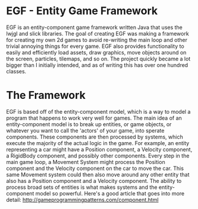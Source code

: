 EGF - Entity Game Framework
===========================

EGF is an entity-component game framework written Java that uses the
lwjgl and slick libraries. The goal of creating EGF was making a framework
for creating my own 2d games to avoid re-writing the main loop and 
other trivial annoying things for every game. EGF also provides
functionality to easily and efficiently load assets, draw graphics,
move objects around on the screen, particles, tilemaps, and so on. The project 
quickly became a lot bigger than I initially intended, and as of writing this has over
one hundred classes.

The Framework
=============

EGF is based off of the entity-component model, which is a way to model a program that
happens to work very well for games. The main idea of an entity-component model is to
break up entities, or game objects, or whatever you want to call the 'actors' of your 
game, into sperate components. These components are then processed by systems, which
execute the majority of the actual logic in the game.  For example, an entity representing
a car might have a Position component, a Velocity component, a RigidBody component, and
possibly other components. Every step in the main game loop, a Movement System might
process the Position component and the Velocity component on the car to move the car.
This same Movement system could then also move around any other entity that also has
a Position component and a Velocity component.  The ability to process broad sets of 
entities is what makes systems and the entity-component model so powerful. Here's a good 
article that goes into more detail:
http://gameprogrammingpatterns.com/component.html